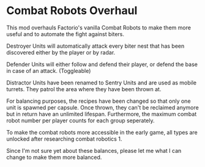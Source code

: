 # Combat Robots Overhaul
This mod overhauls Factorio's vanilla Combat Robots to make them more useful and to automate the fight against biters.

Destroyer Units will automatically attack every biter nest that has been discovered either by the player or by radar.

Defender Units will either follow and defend their player, or defend the base in case of an attack. (Toggleable)

Distractor Units have been renamed to Sentry Units and are used as mobile turrets. They patrol the area where they have been thrown at.

For balancing purposes, the recipes have been changed so that only one unit is spawned per capsule. Once thrown, they can't be reclaimed anymore but in return have an unlimited lifespan. Furthermore, the maximum combat robot number per player counts for each group seperately.

To make the combat robots more accessible in the early game, all types are unlocked after researching combat robotics 1.

Since I'm not sure yet about these balances, please let me what I can change to make them more balanced.
